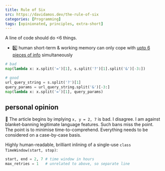 ```yaml
---
title: Rule of Six
src: https://davidamos.dev/the-rule-of-six
categories: [Programming]
tags: [opinionated, principles, extra-short]
---
```


A line of code should do <6 things.

- :six: human short-term & working memory can only cope with [upto 6 pieces of info](https://en.m.wikipedia.org/wiki/The_Magical_Number_Seven,_Plus_or_Minus_Two) simultaneously

```python
# bad
map(lambda x: x.split('=')[1], s.split('?')[1].split('&')[-3:])
```

```python
# good
url_query_string = s.split('?')[1]
query_params = url_query_string.split('&')[-3:]
map(lambda x: x.split('=')[1], query_params)
```

## personal opinion

:thinking: The article begins by implying `x, y = 2, 7` is bad. I disagree. I am against blanket-banning legitimate language features. Such bans miss the point. The point is to minimise time-to-comprehend. Everything needs to be considered on a case-by-case basis.

Highly human-readable, brilliant inlining of a single-use `class TimeWindow(start, stop)`:

```python
start, end = 2, 7 # time window in hours
max_retries = 1   # unrelated to above, so separate line
```

